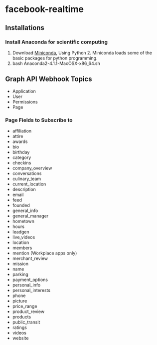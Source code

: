 # facebook-realtime

## Installations

### Install Anaconda for scientific computing
1. Download [Miniconda](https://repo.continuum.io/miniconda/Miniconda2-latest-MacOSX-x86_64.sh), Using Python 2. Miniconda loads some of the basic packages for python programming.
2. bash Anaconda2-4.1.1-MacOSX-x86_64.sh


## Graph API Webhook Topics
* Application
* User
* Permissions
* Page

### Page Fields to Subscribe to
* affiliation
* attire
* awards
* bio
* birthday
* category
* checkins
* company_overview
* conversations
* culinary_team
* current_location
* description
* email
* feed
* founded
* general_info
* general_manager
* hometown
* hours
* leadgen
* live_videos
* location
* members
* mention (Workplace apps only)
* merchant_review
* mission
* name
* parking
* payment_options
* personal_info
* personal_interests
* phone
* picture
* price_range
* product_review
* products
* public_transit
* ratings
* videos
* website
